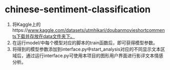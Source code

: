 # chinese-sentiment-classification
1. 将Kaggle上的https://www.kaggle.com/datasets/utmhikari/doubanmovieshortcomments下载并存放在data文件夹下。
2. 在运行model/中每个模型对应的脚本的train函数后，即可获得模型参数。
3. 将得到的模型参数添加到interface.py中start_analysis对应的不同显示文本区域后，通过运行interface.py可使用本项目的图形用户界面进行影评文本情感分析。
